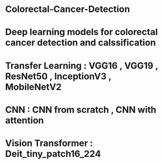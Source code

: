 # Colorectal-Cancer-Detection
# Deep learning models for colorectal cancer detection and calssification
# Transfer Learning : VGG16 , VGG19 , ResNet50 , InceptionV3 , MobileNetV2
# CNN : CNN from scratch , CNN with attention
# Vision Transformer : Deit_tiny_patch16_224
